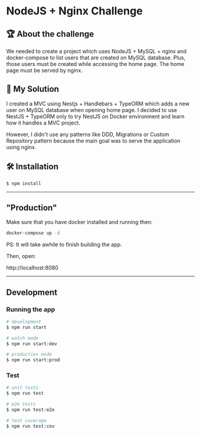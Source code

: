 # NodeJS + Nginx Challenge

## 🏆 About the challenge

We needed to create a project which uses NodeJS + MySQL + nginx and docker-compose to list users that are created on MySQL database. Plus, those users must be created while accessing the home page. The home page must be served by nginx.

## 📝 My Solution

I created a MVC using Nestjs + Handlebars + TypeORM which adds a new user on MySQL database when opening home page. I decided to use NestJS + TypeORM only to try NestJS on Docker environment and learn how it handles a MVC project.

However, I didn't use any patterns like DDD, Migrations or Custom Repository pattern because the main goal was to serve the application using nginx.

## 🛠 Installation

```bash
$ npm install
```

---
## "Production"

Make sure that you have docker installed and running then:

```bash
docker-compose up -d
```

PS: It will take awhile to finish building the app.

Then, open:

http://localhost:8080

---
## Development

### Running the app

```bash
# development
$ npm run start

# watch mode
$ npm run start:dev

# production mode
$ npm run start:prod
```

### Test

```bash
# unit tests
$ npm run test

# e2e tests
$ npm run test:e2e

# test coverage
$ npm run test:cov
```